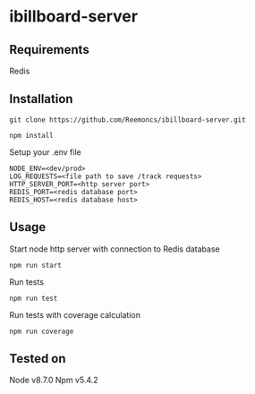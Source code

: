 # ibillboard-server

## Requirements
Redis 

## Installation
```
git clone https://github.com/Reemoncs/ibillboard-server.git
```
```
npm install
```
Setup your .env file
```
NODE_ENV=<dev/prod>
LOG_REQUESTS=<file path to save /track requests>
HTTP_SERVER_PORT=<http server port>
REDIS_PORT=<redis database port>
REDIS_HOST=<redis database host>
```

## Usage
Start node http server with connection to Redis database
```
npm run start
```

Run tests
```
npm run test
```

Run tests with coverage calculation
```
npm run coverage
```

## Tested on
Node v8.7.0
Npm v5.4.2


